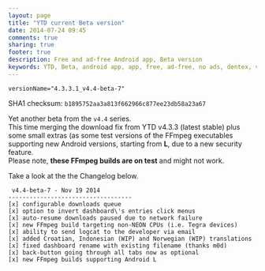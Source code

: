 ```yaml
---
layout: page
title: "YTD current Beta version"
date: 2014-07-24 09:45
comments: true
sharing: true
footer: true
description: Free and ad-free Android app, Beta version
keywords: YTD, Beta, android app, app, free, ad-free, no ads, dentex, video, audio, YouTube, downloader, media, conversion, extraction, management
---
```


`versionName="4.3.3.1_v4.4-beta-7"`

SHA1 checksum: `b1895752aa3a813f662966c877ee23db58a23a67`

Yet another beta from the `v4.4` series.    
This time merging the download fix from YTD v4.3.3 (latest stable) plus some small extras (as some test versions of the FFmpeg executables supporting new Android versions, starting from **L**, due to a new security feature.    
Please note, **these FFmpeg builds are on test** and might not work.

Take a look at the the Changelog below.

     v4.4-beta-7 - Nov 19 2014
    -----------------------------------
    [x] configurable downloads queue
    [x] option to invert dashboard\'s entries click menus
    [x] auto-resume downloads paused due to network failure
    [x] new FFmpeg build targeting non-NEON CPUs (i.e. Tegra devices)
    [x] ability to send logcat to the developer via email
    [x] added Croatian, Indonesian (WIP) and Norwegian (WIP) translations
    [x] fixed dashboard rename with existing filename (thanks m0d)
    [x] back-button going through all tabs now as optional
    [x] new FFmpeg builds supporting Android L
